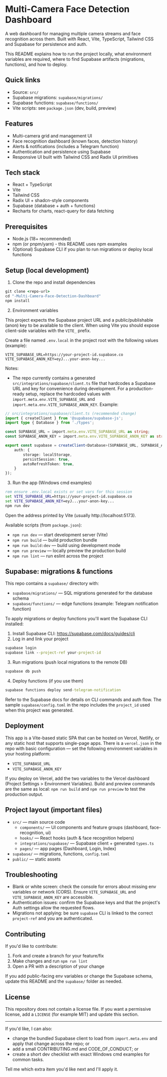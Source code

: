 
# Multi-Camera Face Detection Dashboard

A web dashboard for managing multiple camera streams and face recognition across them. Built with React, Vite, TypeScript, Tailwind CSS and Supabase for persistence and auth.

This README explains how to run the project locally, what environment variables are required, where to find Supabase artifacts (migrations, functions), and how to deploy.

## Quick links

- Source: `src/`
- Supabase migrations: `supabase/migrations/`
- Supabase functions: `supabase/functions/`
- Vite scripts: see `package.json` (dev, build, preview)

## Features

- Multi-camera grid and management UI
- Face recognition dashboard (known faces, detection history)
- Alerts & notifications (includes a Telegram function)
- Authentication and persistence using Supabase
- Responsive UI built with Tailwind CSS and Radix UI primitives

## Tech stack

- React + TypeScript
- Vite
- Tailwind CSS
- Radix UI + shadcn-style components
- Supabase (database + auth + functions)
- Recharts for charts, react-query for data fetching

## Prerequisites

- Node.js (18+ recommended)
- npm (or pnpm/yarn) - this README uses npm examples
- (Optional) Supabase CLI if you plan to run migrations or deploy local functions

## Setup (local development)

1. Clone the repo and install dependencies

```cmd
git clone <repo-url>
cd "-Multi-Camera-Face-Detection-Dashboard"
npm install
```

2. Environment variables

This project expects the Supabase project URL and a public/publishable (anon) key to be available to the client. When using Vite you should expose client-side variables with the `VITE_` prefix.

Create a file named `.env.local` in the project root with the following values (example):

```
VITE_SUPABASE_URL=https://your-project-id.supabase.co
VITE_SUPABASE_ANON_KEY=eyJ...your-anon-key...
```

Notes:
- The repo currently contains a generated `src/integrations/supabase/client.ts` file that hardcodes a Supabase URL and key for convenience during development. For a production-ready setup, replace the hardcoded values with `import.meta.env.VITE_SUPABASE_URL` and `import.meta.env.VITE_SUPABASE_ANON_KEY`. Example:

```ts
// src/integrations/supabase/client.ts (recommended change)
import { createClient } from '@supabase/supabase-js';
import type { Database } from './types';

const SUPABASE_URL = import.meta.env.VITE_SUPABASE_URL as string;
const SUPABASE_ANON_KEY = import.meta.env.VITE_SUPABASE_ANON_KEY as string;

export const supabase = createClient<Database>(SUPABASE_URL, SUPABASE_ANON_KEY, {
	auth: {
		storage: localStorage,
		persistSession: true,
		autoRefreshToken: true,
	}
});
```

3. Run the app (Windows cmd examples)

```cmd
rem ensure .env.local exists or set vars for this session
set VITE_SUPABASE_URL=https://your-project-id.supabase.co
set VITE_SUPABASE_ANON_KEY=eyJ...your-anon-key...
npm run dev
```

Open the address printed by Vite (usually http://localhost:5173).

Available scripts (from `package.json`):

- `npm run dev` — start development server (Vite)
- `npm run build` — build production bundle
- `npm run build:dev` — build using development mode
- `npm run preview` — locally preview the production build
- `npm run lint` — run eslint across the project

## Supabase: migrations & functions

This repo contains a `supabase/` directory with:

- `supabase/migrations/` — SQL migrations generated for the database schema
- `supabase/functions/` — edge functions (example: Telegram notification function)

To apply migrations or deploy functions you'll want the Supabase CLI installed:

1. Install Supabase CLI: https://supabase.com/docs/guides/cli
2. Log in and link your project

```cmd
supabase login
supabase link --project-ref your-project-id
```

3. Run migrations (push local migrations to the remote DB)

```cmd
supabase db push
```

4. Deploy functions (if you use them)

```cmd
supabase functions deploy send-telegram-notification
```

Refer to the Supabase docs for details on CLI commands and auth flow. The sample `supabase/config.toml` in the repo includes the `project_id` used when this project was generated.

## Deployment

This app is a Vite-based static SPA that can be hosted on Vercel, Netlify, or any static host that supports single-page apps. There is a `vercel.json` in the repo with basic configuration — set the following environment variables in your hosting platform:

- `VITE_SUPABASE_URL`
- `VITE_SUPABASE_ANON_KEY`

If you deploy on Vercel, add the two variables to the Vercel dashboard (Project Settings > Environment Variables). Build and preview commands are the same as local: `npm run build` and `npm run preview` to test the production output.

## Project layout (important files)

- `src/` — main source code
	- `components/` — UI components and feature groups (dashboard, face-recognition, ui)
	- `hooks/` — React hooks (auth & face recognition helpers)
	- `integrations/supabase/` — Supabase client + generated `types.ts`
	- `pages/` — app pages (Dashboard, Login, Index)
- `supabase/` — migrations, functions, `config.toml`
- `public/` — static assets

## Troubleshooting

- Blank or white screen: check the console for errors about missing env variables or network (CORS). Ensure `VITE_SUPABASE_URL` and `VITE_SUPABASE_ANON_KEY` are accessible.
- Authentication issues: confirm the Supabase keys and that the project's Auth settings allow the requested flows.
- Migrations not applying: be sure `supabase` CLI is linked to the correct `project-ref` and you are authenticated.

## Contributing

If you'd like to contribute:

1. Fork and create a branch for your feature/fix
2. Make changes and run `npm run lint`
3. Open a PR with a description of your change

If you add public-facing env variables or change the Supabase schema, update this README and the `supabase/` folder as needed.

## License

This repository does not contain a license file. If you want a permissive license, add a `LICENSE` (for example MIT) and update this section.

---

If you'd like, I can also:

- change the bundled Supabase client to load from `import.meta.env` and apply that change across the repo; or
- add a small CONTRIBUTING.md and CODE_OF_CONDUCT; or
- create a short dev checklist with exact Windows cmd examples for common tasks.

Tell me which extra item you'd like next and I'll apply it.


